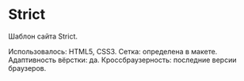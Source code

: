 # Strict

Шаблон сайта Strict.

Использовалось: HTML5, CSS3.
Сетка: определена в макете.
Адаптивность вёрстки: да.
Кроссбраузерность: последние версии браузеров.
